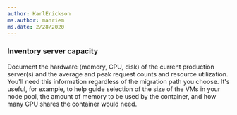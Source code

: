 ```yaml
---
author: KarlErickson
ms.author: manriem
ms.date: 2/28/2020
---
```


### Inventory server capacity

Document the hardware (memory, CPU, disk) of the current production server(s) and the average and peak request counts and resource utilization. You'll need this information regardless of the migration path you choose. It's useful, for example, to help guide selection of the size of the VMs in your node pool, the amount of memory to be used by the container, and how many CPU shares the container would need.
